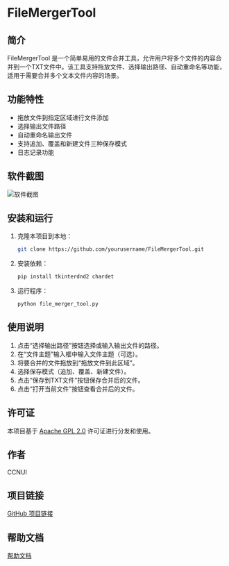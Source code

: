# FileMergerTool

## 简介
FileMergerTool 是一个简单易用的文件合并工具，允许用户将多个文件的内容合并到一个TXT文件中。该工具支持拖放文件、选择输出路径、自动重命名等功能，适用于需要合并多个文本文件内容的场景。

## 功能特性
- 拖放文件到指定区域进行文件添加
- 选择输出文件路径
- 自动重命名输出文件
- 支持追加、覆盖和新建文件三种保存模式
- 日志记录功能

## 软件截图
![软件截图](screenshot.png)

## 安装和运行
1. 克隆本项目到本地：
    ```bash
    git clone https://github.com/yourusername/FileMergerTool.git
    ```
2. 安装依赖：
    ```bash
    pip install tkinterdnd2 chardet
    ```
3. 运行程序：
    ```bash
    python file_merger_tool.py
    ```

## 使用说明
1. 点击“选择输出路径”按钮选择或输入输出文件的路径。
2. 在“文件主题”输入框中输入文件主题（可选）。
3. 将要合并的文件拖放到“拖放文件到此区域”。
4. 选择保存模式（追加、覆盖、新建文件）。
5. 点击“保存到TXT文件”按钮保存合并后的文件。
6. 点击“打开当前文件”按钮查看合并后的文件。

## 许可证
本项目基于 [Apache GPL 2.0](LICENSE) 许可证进行分发和使用。

## 作者
CCNUI

## 项目链接
[GitHub 项目链接](https://github.com/yourusername/FileMergerTool)

## 帮助文档
[帮助文档](https://uzt.cc/文件合并工具/helpfile)
